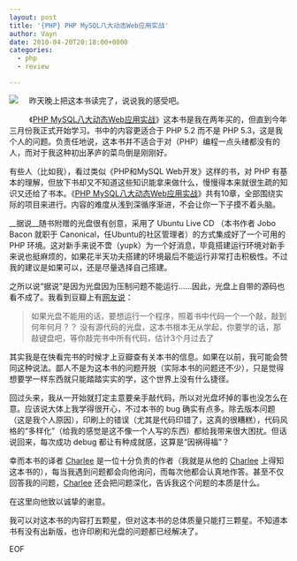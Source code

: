 ```yaml
---
layout: post
title: '{PHP} PHP MySQL八大动态Web应用实战'
author: Vayn
date: 2010-04-20T20:18:00+0000
categories:
  - php
  - review

---
```


<a href="http://book.douban.com/subject/3142173/"><img src="http://img3.douban.com/mpic/s3413734.jpg" style="float:left;padding:0 20px 20px 0;border:0"/></a>
昨天晚上把这本书读完了，说说我的感受吧。

《[PHP MySQL八大动态Web应用实战](http://book.douban.com/subject/3142173/)》这本书是我在两年买的，但直到今年三月份我正式开始学习。书中的内容更适合于 PHP 5.2 而不是 PHP 5.3，这是我个人的问题。负责任地说，这本书并不适合于对（PHP）编程一点头绪都没有的人，而对于我这种初出茅庐的菜鸟倒是刚刚好。

有些人（比如我），看过类似《PHP和MySQL Web开发》这样的书，对 PHP 有基本的理解，但放下书却又不知道这些知识能拿来做什么，慢慢得本来就很生疏的知识又还给了书本。《[PHP MySQL八大动态Web应用实战](http://book.douban.com/subject/1340507/)》共有10章，全部围绕实际的项目来进行。内容的难度从浅到深循序渐进，不会让你一下子摸不着头脑。

__据说__随书附赠的光盘很有创意，采用了 Ubuntu Live CD （本书作者 Jobo Bacon 就职于 Canonical，任Ubuntu的社区管理者）的方式集成好了一个可用的 PHP 环境。这对新手来说不啻（yupk）为一个好消息，毕竟搭建运行环境对新手来说也挺麻烦的，如果花半天功夫搭建的环境最后不能运行非常打击积极性。不过我的建议是如果可以，还是尽量选择自己搭建。

之所以说“据说”是因为光盘因为压制问题不能运行……因此，光盘上自带的源码也看不成了。我看到豆瓣上有[网友说](http://book.douban.com/review/1475339/)：

>如果光盘不能用的话，要想运行一个程序，照着书中代码一个一个敲，敲到何年何月？？
>没有源代码的光盘，这本书根本无从学起，你要学的话，那敲键盘吧，等你敲完书中所有代码，估计3个月过去了

其实我是在快看完书的时候才上豆瓣查有关本书的信息。如果在以前，我可能会赞同这种说法。鄙人不是为这本书的问题开脱（实际本书的问题还不少），只是觉得想要学一样东西就只能踏踏实实的学，这个世界上没有什么捷径。

回过头来，我从一开始就打定主意要亲手敲代码，所以对光盘坏掉的事也没怎么在意。应该说大体上我学得很开心，不过本书的 bug 确实有点多。除去版本问题（这是我个人原因），印刷上的错误（尤其是代码印错了，这真的很糟糕），代码风格的“多样化”（给我的感觉是这不像一个人写的东西）都给我带来很大困扰。但话说回来，每次成功 debug 都让有种成就感，这算是“因祸得福”？

幸而本书的译者 [Charlee](http://www.idv2.com/ "blog") 是一位十分负责的作者（我就是从他的 [Charlee](http://www.idv2.com/ "blog") 上得知这本书的），每当我遇到问题都会向他询问，而每次他都会认真地作答。甚至不仅回答我的问题，[Charlee](http://www.idv2.com/ "blog") 还会把问题深化，告诉我这个问题的本质是什么。

在这里向他致以诚挚的谢意。

我可以对这本书的内容打五颗星，但对这本书的总体质量只能打三颗星。不知道本书有没有出新版，也许印刷和光盘的问题都已经解决了。

EOF